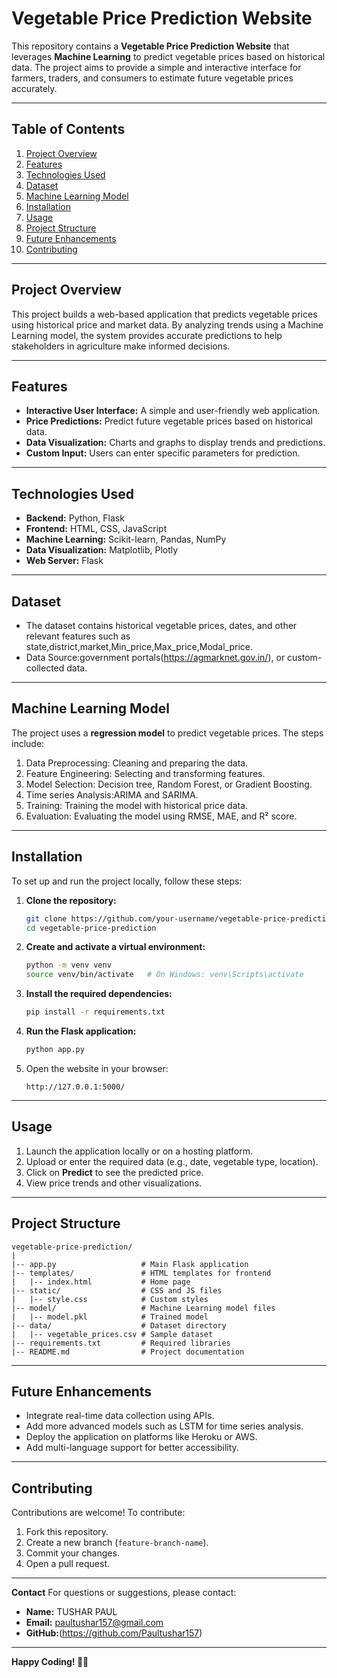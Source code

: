 # Vegetable Price Prediction Website

This repository contains a **Vegetable Price Prediction Website** that leverages **Machine Learning** to predict vegetable prices based on historical data. The project aims to provide a simple and interactive interface for farmers, traders, and consumers to estimate future vegetable prices accurately.

---

## Table of Contents
1. [Project Overview](#project-overview)
2. [Features](#features)
3. [Technologies Used](#technologies-used)
4. [Dataset](#dataset)
5. [Machine Learning Model](#machine-learning-model)
6. [Installation](#installation)
7. [Usage](#usage)
8. [Project Structure](#project-structure)
9. [Future Enhancements](#future-enhancements)
10. [Contributing](#contributing)

---

## Project Overview
This project builds a web-based application that predicts vegetable prices using historical price and market data. By analyzing trends using a Machine Learning model, the system provides accurate predictions to help stakeholders in agriculture make informed decisions.

---

## Features
- **Interactive User Interface:** A simple and user-friendly web application.
- **Price Predictions:** Predict future vegetable prices based on historical data.
- **Data Visualization:** Charts and graphs to display trends and predictions.
- **Custom Input:** Users can enter specific parameters for prediction.

---

## Technologies Used
- **Backend:** Python, Flask
- **Frontend:** HTML, CSS, JavaScript
- **Machine Learning:** Scikit-learn, Pandas, NumPy
- **Data Visualization:** Matplotlib, Plotly
- **Web Server:** Flask

---

## Dataset
- The dataset contains historical vegetable prices, dates, and other relevant features such as state,district,market,Min_price,Max_price,Modal_price.
- Data Source:government portals(https://agmarknet.gov.in/), or custom-collected data.

---

## Machine Learning Model
The project uses a **regression model** to predict vegetable prices. The steps include:
1. Data Preprocessing: Cleaning and preparing the data.
2. Feature Engineering: Selecting and transforming features.
3. Model Selection: Decision tree, Random Forest, or Gradient Boosting.
4. Time series Analysis:ARIMA and SARIMA.
5. Training: Training the model with historical price data.
6. Evaluation: Evaluating the model using RMSE, MAE, and R² score.

---

## Installation
To set up and run the project locally, follow these steps:

1. **Clone the repository:**
   ```bash
   git clone https://github.com/your-username/vegetable-price-prediction.git
   cd vegetable-price-prediction
   ```

2. **Create and activate a virtual environment:**
   ```bash
   python -m venv venv
   source venv/bin/activate   # On Windows: venv\Scripts\activate
   ```

3. **Install the required dependencies:**
   ```bash
   pip install -r requirements.txt
   ```

4. **Run the Flask application:**
   ```bash
   python app.py
   ```

5. Open the website in your browser:
   ```
   http://127.0.0.1:5000/
   ```

---

## Usage
1. Launch the application locally or on a hosting platform.
2. Upload or enter the required data (e.g., date, vegetable type, location).
3. Click on **Predict** to see the predicted price.
4. View price trends and other visualizations.

---

## Project Structure
```
vegetable-price-prediction/
|
|-- app.py                   # Main Flask application
|-- templates/               # HTML templates for frontend
|   |-- index.html           # Home page
|-- static/                  # CSS and JS files
|   |-- style.css            # Custom styles
|-- model/                   # Machine Learning model files
|   |-- model.pkl            # Trained model
|-- data/                    # Dataset directory
|   |-- vegetable_prices.csv # Sample dataset
|-- requirements.txt         # Required libraries
|-- README.md                # Project documentation
```

---

## Future Enhancements
- Integrate real-time data collection using APIs.
- Add more advanced models such as LSTM for time series analysis.
- Deploy the application on platforms like Heroku or AWS.
- Add multi-language support for better accessibility.

---

## Contributing
Contributions are welcome! To contribute:
1. Fork this repository.
2. Create a new branch (`feature-branch-name`).
3. Commit your changes.
4. Open a pull request.

---


**Contact**
For questions or suggestions, please contact:
- **Name:** TUSHAR PAUL
- **Email:** paultushar157@gmail.com
- **GitHub:**(https://github.com/Paultushar157)

---

**Happy Coding! 🌱✨**
